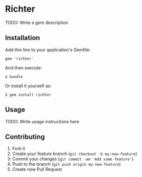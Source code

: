 # Richter

TODO: Write a gem description

## Installation

Add this line to your application's Gemfile:

    gem 'richter'

And then execute:

    $ bundle

Or install it yourself as:

    $ gem install richter

## Usage

TODO: Write usage instructions here

## Contributing

1. Fork it
2. Create your feature branch (`git checkout -b my-new-feature`)
3. Commit your changes (`git commit -am 'Add some feature'`)
4. Push to the branch (`git push origin my-new-feature`)
5. Create new Pull Request
